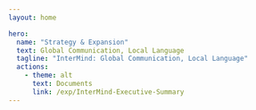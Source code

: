 ```yaml
---
layout: home

hero:
  name: "Strategy & Expansion"
  text: Global Communication, Local Language
  tagline: "InterMind: Global Communication, Local Language"
  actions:
    - theme: alt
      text: Documents
      link: /exp/InterMind-Executive-Summary
---
```

